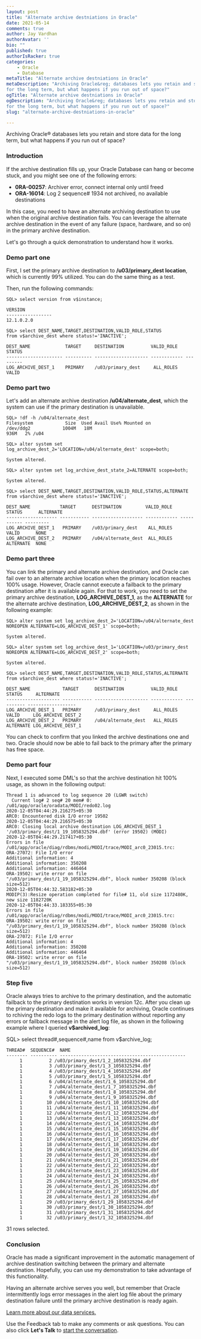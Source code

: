 ```yaml
---
layout: post
title: "Alternate archive destniations in Oracle"
date: 2021-05-14
comments: true
author: Jay Vardhan
authorAvatar: ''
bio: ""
published: true
authorIsRacker: true
categories:
    - Oracle
    - Database
metaTitle: "Alternate archive destniations in Oracle"
metaDescription: "Archiving Oracle&reg; databases lets you retain and store data
for the long term, but what happens if you run out of space?"
ogTitle: "Alternate archive destniations in Oracle"
ogDescription: "Archiving Oracle&reg; databases lets you retain and store data
for the long term, but what happens if you run out of space?"
slug: "alternate-archive-destniations-in-oracle"

---
```


Archiving Oracle&reg; databases lets you retain and store data for the long term,
but what happens if you run out of space?

<!--more-->

### Introduction

If the archive destination fills up, your Oracle Database can hang or become
stuck, and you might see one of the following errors:

- **0RA-00257**: Archiver error, connect internal only until freed
- **ORA-16014**: Log 2 sequence# 1934 not archived, no available destinations

In this case, you need to have an alternate archiving destination to use when
the original archive destination fails. You can leverage the alternate archive
destination in the event of any failure (space, hardware, and so on) in the
primary archive destination.

Let's go through a quick demonstration to understand how it works.

### Demo part one

First, I set the primary archive destination to **/u03/primary_dest location**,
which is currently 99% utilized. You can do the same thing as a test.

Then, run the following commands:

    SQL> select version from v$instance;

    VERSION
    -----------------
    12.1.0.2.0

    SQL> select DEST_NAME,TARGET,DESTINATION,VALID_ROLE,STATUS 
    from v$archive_dest where status!='INACTIVE';

    DEST_NAME             TARGET     DESTINATION          VALID_ROLE   STATUS
    --------------------- ---------- -------------------- ------------ ---------
    LOG_ARCHIVE_DEST_1    PRIMARY    /u03/primary_dest     ALL_ROLES    VALID

### Demo part two

Let's add an alternate archive destination **/u04/alternate_dest**, which the
system can use if the primary destination is unavailable.

    SQL> !df -h /u04/alternate_dest
    Filesystem            Size  Used Avail Use% Mounted on
    /dev/ddg2            1004M   18M 
    936M   2% /u04

    SQL> alter system set log_archive_dest_2='LOCATION=/u04/alternate_dest' scope=both;

    System altered.

    SQL> alter system set log_archive_dest_state_2=ALTERNATE scope=both;

    System altered.

    SQL> select DEST_NAME,TARGET,DESTINATION,VALID_ROLE,STATUS,ALTERNATE from v$archive_dest where status!='INACTIVE';

    DEST_NAME           TARGET      DESTINATION         VALID_ROLE   STATUS      ALTERNATE
    ------------------- ----------- ------------------- ------------ ----------- ---------
    LOG_ARCHIVE_DEST_1   PRIMARY    /u03/primary_dest    ALL_ROLES    VALID      NONE
    LOG_ARCHIVE_DEST_2   PRIMARY    /u04/alternate_dest  ALL_ROLES    ALTERNATE  NONE

### Demo part three

You can link the primary and alternate archive destination, and Oracle can fail
over to an alternate archive location when the primary location reaches 100% usage.
However, Oracle cannot execute a failback to the primary destination after it is
available again. For that to work, you need to set the primary archive destination,
**LOG_ARCHIVE_DEST_1**, as the **ALTERNATE** for the alternate archive destination,
**LOG_ARCHIVE_DEST_2**, as shown in the following example:

    SQL> alter system set log_archive_dest_2='LOCATION=/u04/alternate_dest 
    NOREOPEN ALTERNATE=LOG_ARCHIVE_DEST_1' scope=both;

    System altered.

    SQL> alter system set log_archive_dest_1='LOCATION=/u03/primary_dest
    NOREOPEN ALTERNATE=LOG_ARCHIVE_DEST_2' scope=both;

    System altered.

    SQL> select DEST_NAME,TARGET,DESTINATION,VALID_ROLE,STATUS,ALTERNATE
    from v$archive_dest where status!='INACTIVE';

    DEST_NAME            TARGET      DESTINATION          VALID_ROLE   STATUS     ALTERNATE
    -------------------- ----------- -------------------- ------------ ---------- ------------------
    LOG_ARCHIVE_DEST_1   PRIMARY     /u03/primary_dest     ALL_ROLES    VALID     LOG_ARCHIVE_DEST_2
    LOG_ARCHIVE_DEST_2   PRIMARY     /u04/alternate_dest   ALL_ROLES    ALTERNATE LOG_ARCHIVE_DEST_1

You can check to confirm that you linked the archive destinations one and two.
Oracle should now be able to fail back to the primary after the primary has free
space.

### Demo part four

Next, I executed some DML's so that the archive destination hit 100% usage, as
shown in the following output:

    Thread 1 is advanced to log sequence 20 (LGWR switch)
      Current log# 2 seq# 20 mem# 0: /u01/app/oracle/oradata/MODI/redo02.log
    2020-12-05T04:44:29.216275+05:30
    ARC0: Encountered disk I/O error 19502
    2020-12-05T04:44:29.216575+05:30
    ARC0: Closing local archive destination LOG_ARCHIVE_DEST_1 '/u03/primary_dest/1_19_1058325294.dbf' (error 19502) (MODI)
    2020-12-05T04:44:29.217417+05:30
    Errors in file /u01/app/oracle/diag/rdbms/modi/MODI/trace/MODI_arc0_23015.trc:
    ORA-27072: File I/O error
    Additional information: 4
    Additional information: 350208
    Additional information: 446464
    ORA-19502: write error on file "/u03/primary_dest/1_19_1058325294.dbf", block number 350208 (block size=512)
    2020-12-05T04:44:32.583182+05:30
    MODIP(3):Resize operation completed for file# 11, old size 1172480K, new size 1182720K
    2020-12-05T04:44:33.183355+05:30
    Errors in file /u01/app/oracle/diag/rdbms/modi/MODI/trace/MODI_arc0_23015.trc:
    ORA-19502: write error on file "/u03/primary_dest/1_19_1058325294.dbf", block number 350208 (block size=512)
    ORA-27072: File I/O error
    Additional information: 4
    Additional information: 350208
    Additional information: 446464
    ORA-19502: write error on file "/u03/primary_dest/1_19_1058325294.dbf", block number 350208 (block size=512)

### Step five

Oracle always tries to archive to the primary destination, and the automatic
failback to the primary destination works in version 12c. After you clean up the
primary destination and make it available for archiving, Oracle continues to
rchiving the redo logs to the primary destination without reporting any errors
or failback message in the alert log file, as shown in the following example
where I queried **v$archived_log**:

SQL>  select thread#,sequence#,name from v$archive_log;

    THREAD#  SEQUENCE#  NAME
    -------- ---------- -----------------------------------------------
         1          2 /u03/primary_dest/1_2_1058325294.dbf
         1          3 /u03/primary_dest/1_3_1058325294.dbf
         1          4 /u03/primary_dest/1_4_1058325294.dbf
         1          5 /u03/primary_dest/1_5_1058325294.dbf
         1          6 /u04/alternate_dest/1_6_1058325294.dbf
         1          7 /u04/alternate_dest/1_7_1058325294.dbf
         1          8 /u04/alternate_dest/1_8_1058325294.dbf
         1          9 /u04/alternate_dest/1_9_1058325294.dbf
         1         10 /u04/alternate_dest/1_10_1058325294.dbf
         1         11 /u04/alternate_dest/1_11_1058325294.dbf
         1         12 /u04/alternate_dest/1_12_1058325294.dbf
         1         13 /u04/alternate_dest/1_13_1058325294.dbf
         1         14 /u04/alternate_dest/1_14_1058325294.dbf
         1         15 /u04/alternate_dest/1_15_1058325294.dbf
         1         16 /u04/alternate_dest/1_16_1058325294.dbf
         1         17 /u04/alternate_dest/1_17_1058325294.dbf
         1         18 /u04/alternate_dest/1_18_1058325294.dbf
         1         19 /u04/alternate_dest/1_19_1058325294.dbf
         1         20 /u04/alternate_dest/1_20_1058325294.dbf
         1         21 /u04/alternate_dest/1_21_1058325294.dbf
         1         22 /u04/alternate_dest/1_22_1058325294.dbf
         1         23 /u04/alternate_dest/1_23_1058325294.dbf
         1         24 /u04/alternate_dest/1_24_1058325294.dbf
         1         25 /u04/alternate_dest/1_25_1058325294.dbf
         1         26 /u04/alternate_dest/1_26_1058325294.dbf
         1         27 /u04/alternate_dest/1_27_1058325294.dbf
         1         28 /u04/alternate_dest/1_28_1058325294.dbf
         1         29 /u03/primary_dest/1_29_1058325294.dbf
         1         30 /u03/primary_dest/1_30_1058325294.dbf
         1         31 /u03/primary_dest/1_31_1058325294.dbf
         1         32 /u03/primary_dest/1_32_1058325294.dbf

31 rows selected.

### Conclusion

Oracle has made a significant improvement in the automatic management of archive
destination switching between the primary and alternate destination.  Hopefully,
you can use my demonstration to take advantage of this functionality.

Having an alternate archive serves you well, but remember that Oracle
intermittently logs error messages in the alert log file about the primary
destination failure until the primary archive destination is ready again.

<a class="cta blue" id="cta" href="https://www.rackspace.com/data/databases">Learn more about our data services.</a>

Use the Feedback tab to make any comments or ask questions. You can also click
**Let's Talk** to [start the conversation](https://www.rackspace.com/).
